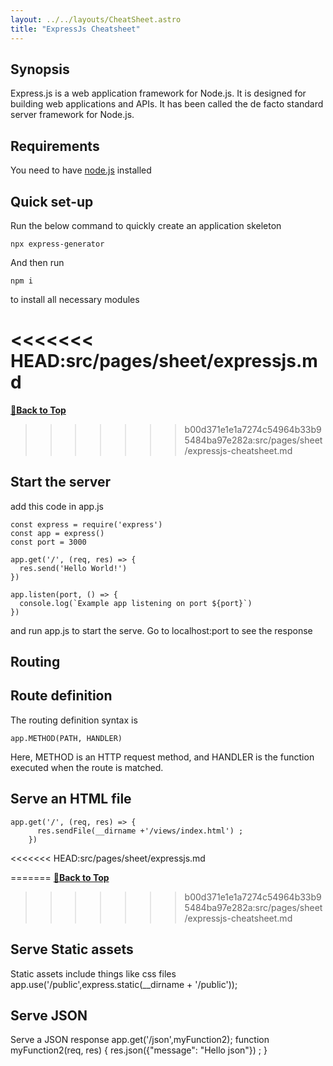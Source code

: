 ```yaml
---
layout: ../../layouts/CheatSheet.astro
title: "ExpressJs Cheatsheet"
---
```


## Synopsis

Express.js is a web application framework for Node.js. It is designed for building web applications and APIs. It has been called the de facto standard server framework for Node.js.

## Requirements

You need to have [node.js](https://nodejs.org/) installed

## Quick set-up

Run the below command to quickly create an application skeleton

    npx express-generator

And then run

    npm i

to install all necessary modules

# <<<<<<< HEAD:src/pages/sheet/expressjs.md

**[🔼Back to Top](#table-of-contents)**

> > > > > > > b00d371e1e1a7274c54964b33b95484ba97e282a:src/pages/sheet/expressjs-cheatsheet.md

## Start the server

add this code in app.js

    const express = require('express')
    const app = express()
    const port = 3000

    app.get('/', (req, res) => {
      res.send('Hello World!')
    })

    app.listen(port, () => {
      console.log(`Example app listening on port ${port}`)
    })

and run app.js to start the serve. Go to localhost:port to see the response

## Routing

## Route definition

The routing definition syntax is

    app.METHOD(PATH, HANDLER)

Here, METHOD is an HTTP request method, and HANDLER is the function executed when the route is matched.

## Serve an HTML file

    app.get('/', (req, res) => {
          res.sendFile(__dirname +'/views/index.html') ;
        })

<<<<<<< HEAD:src/pages/sheet/expressjs.md

=======
**[🔼Back to Top](#table-of-contents)**

> > > > > > > b00d371e1e1a7274c54964b33b95484ba97e282a:src/pages/sheet/expressjs-cheatsheet.md

## Serve Static assets

Static assets include things like css files
app.use('/public',express.static(\_\_dirname + '/public'));

## Serve JSON

Serve a JSON response
app.get('/json',myFunction2);
function myFunction2(req, res) {
res.json({"message": "Hello json"}) ;
}
